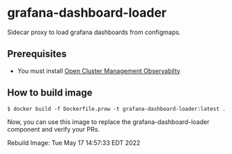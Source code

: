 # grafana-dashboard-loader

Sidecar proxy to load grafana dashboards from configmaps.
## Prerequisites

- You must install [Open Cluster Management Observabilty](https://github.com/stolostron/multicluster-observability-operator)

## How to build image

```
$ docker build -f Dockerfile.prow -t grafana-dashboard-loader:latest .
```

Now, you can use this image to replace the grafana-dashboard-loader component and verify your PRs.

Rebuild Image: Tue May 17 14:57:33 EDT 2022
